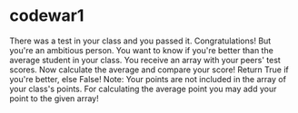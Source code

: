 # codewar1
There was a test in your class and you passed it. Congratulations! But you're an ambitious person. You want to know if you're better than the average student in your class.  You receive an array with your peers' test scores. Now calculate the average and compare your score!  Return True if you're better, else False!  Note: Your points are not included in the array of your class's points. For calculating the average point you may add your point to the given array!
